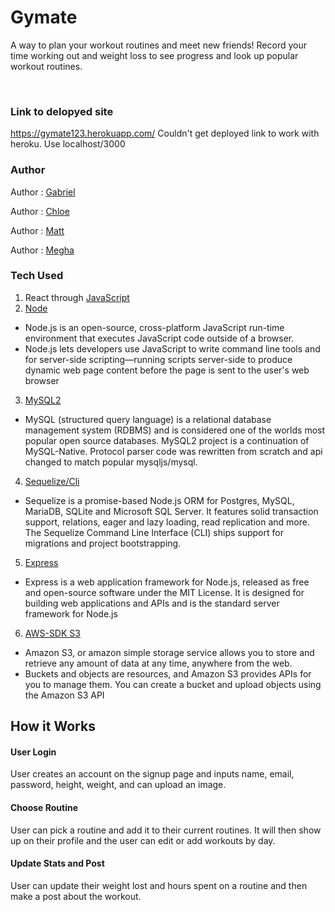 # Gymate

A way to plan your workout routines and meet new friends! Record your time working out and weight loss to see progress and look up popular workout routines.

<br>

### Link to delopyed site

https://gymate123.herokuapp.com/
Couldn't get deployed link to work with heroku. Use localhost/3000

### Author

Author : [Gabriel](https://github.com/gljacobs)

Author : [Chloe](https://github.com/chloezhouny)

Author : [Matt](https://github.com/matkuh)

Author : [Megha](https://github.com/meghabprasad)

### Tech Used

1. React through [JavaScript](https://www.javascript.com/)
2. [Node](https://nodejs.org/en/)

- Node.js is an open-source, cross-platform JavaScript run-time environment that executes JavaScript code outside of a browser. 
- Node.js lets developers use JavaScript to write command line tools and for server-side scripting—running scripts server-side to produce dynamic web page content before the page is sent to the user's web browser

3. [MySQL2](https://www.npmjs.com/package/mysql2)

- MySQL (structured query language) is a relational database management system (RDBMS) and is considered one of the worlds most popular open source databases. MySQL2 project is a continuation of MySQL-Native. Protocol parser code was rewritten from scratch and api changed to match popular mysqljs/mysql. 

4. [Sequelize/Cli](http://docs.sequelizejs.com/)

- Sequelize is a promise-based Node.js ORM for Postgres, MySQL, MariaDB, SQLite and Microsoft SQL Server. It features solid transaction support, relations, eager and lazy loading, read replication and more. The Sequelize Command Line Interface (CLI) ships support for migrations and project bootstrapping.


5. [Express](https://expressjs.com/)

- Express is a web application framework for Node.js, released as free and open-source software under the MIT License. It is designed for building web applications and APIs and is the standard server framework for Node.js

6. [AWS-SDK S3](https://aws.amazon.com/sdk-for-node-js/)

- Amazon S3, or amazon simple storage service allows you to store and retrieve any amount of data at any time, anywhere from the web. 
- Buckets and objects are resources, and Amazon S3 provides APIs for you to manage them. You can create a bucket and upload objects using the Amazon S3 API


## How it Works

#### User Login

User creates an account on the signup page and inputs name, email, password, height, weight, and can upload an image. 

#### Choose Routine

User can pick a routine and add it to their current routines.  It will then show up on their profile and the user can edit or add workouts by day.

#### Update Stats and Post

User can update their weight lost and hours spent on a routine and then make a post about the workout.
